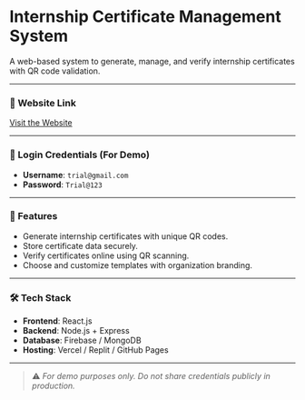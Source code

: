 # Internship Certificate Management System

A web-based system to generate, manage, and verify internship certificates with QR code validation.

---

### 🔗 Website Link  
[Visit the Website](https://your-website-link.com)  

---

### 🔐 Login Credentials (For Demo)

- **Username**: `trial@gmail.com`  
- **Password**: `Trial@123`

---

### 📌 Features

- Generate internship certificates with unique QR codes.
- Store certificate data securely.
- Verify certificates online using QR scanning.
- Choose and customize templates with organization branding.

---

### 🛠 Tech Stack

- **Frontend**: React.js  
- **Backend**: Node.js + Express  
- **Database**: Firebase / MongoDB  
- **Hosting**: Vercel / Replit / GitHub Pages

---

> ⚠️ *For demo purposes only. Do not share credentials publicly in production.*

